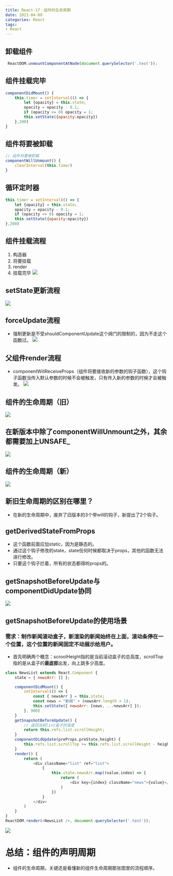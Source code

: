 ```yaml
---
title: React-17：组件的生命周期
date: 2021-04-09
categories: React
tags: 
- React
---
```

## 卸载组件
```js
 ReactDOM.unmountComponentAtNode(document.querySelector('.test'));
```
## 组件挂载完毕
```js
componentDidMount() {
    this.timer = setInterval(() => {
        let {opacity} = this.state;
        opacity = opacity - 0.1;
        if (opacity <= 0) opacity = 1;
        this.setState({opacity:opacity})
    },200)
}
```
## 组件将要被卸载
```js
// 组件将要被卸载
componentWillUnmount() {
    clearInterval(this.timer)
}
```
## 循环定时器
```js
this.timer = setInterval(() => {
    let {opacity} = this.state;
    opacity = opacity - 0.1;
    if (opacity <= 0) opacity = 1;
    this.setState({opacity:opacity})
},200)
```
## 组件挂载流程
1. 构造器
2. 将要挂载
3. render
4. 挂载完毕
![](https://img-blog.csdnimg.cn/img_convert/abc12e7762cdc1e82053cbc66a81b9dc.png)

## setState更新流程
![](https://img-blog.csdnimg.cn/img_convert/5496d2254e0a0f039c98c07182ba144b.png)

## forceUpdate流程
* 强制更新是不受shouldComponentUpdate这个阀门的限制的，因为不走这个函数过。
![](https://img-blog.csdnimg.cn/img_convert/4cbda59025680ee5d1234793ba69311a.png)

## 父组件render流程
* componentWillReceiveProps（组件将要接收新的参数的钩子函数），这个钩子函数当传入默认参数的时候不会被触发，只有传入新的参数的时候才会被触发。
![](https://img-blog.csdnimg.cn/img_convert/4ccd10e71b0e4abbffe4875af30ced86.png)

## 组件的生命周期（旧）
![](https://img-blog.csdnimg.cn/img_convert/e5f381b461e58bb972b53f7700645b91.png)

## 在新版本中除了componentWillUnmount之外，其余都需要加上UNSAFE_
![](https://img-blog.csdnimg.cn/img_convert/3b8a9fcadcbee05f440cca7a094b19b0.png)

## 组件的生命周期（新）
![](https://img-blog.csdnimg.cn/img_convert/adc9c46e04bb683ee8d4fe1d4344d865.png)

## 新旧生命周期的区别在哪里？
* 在新的生命周期中，废弃了旧版本的3个带will的钩子，新提出了2个钩子。

## getDerivedStateFromProps
* 这个函数前面应加static，因为是静态的。
* 通过这个钩子修改的state，state任何时候都取决于props，其他的函数无法进行修改。
* 只要这个钩子拦着，所有的状态都得听props的。

## getSnapshotBeforeUpdate与componentDidUpdate协同
![](https://img-blog.csdnimg.cn/img_convert/480a3f1b7385ec00653817e9c5c7c66c.png)

## getSnapshotBeforeUpdate的使用场景
### 需求：制作新闻滚动盒子，新渲染的新闻始终在上面，滚动条停在一个位置，这个位置的新闻固定不动展示给用户。
* 首先明确两个概念：scroolHeight指的是当前滚动盒子的总高度，scrollTop指的是从盒子的**最底部**出发，向上跳多少高度。

```js
class NewsList extends React.Component {
    state = { newsArr: [] };

    componentDidMount() {
        setInterval(() => {
            const { newsArr } = this.state;
            const news = "新闻" + (newsArr.length + 1);
            this.setState({ newsArr: [news, ...newsArr] });
        }, 900)
    }
    getSnapshotBeforeUpdate() {
        // 返回当前list盒子的高度
        return this.refs.list.scrollHeight;
    }
    componentDidUpdate(preProps,preState,height) {
        this.refs.list.scrollTop += this.refs.list.scrollHeight - height;
    }
    render() {
        return (
            <div className="list" ref="list">
                {
                    this.state.newsArr.map((value,index) => {
                        return (
                            <div key={index} className="news">{value}</div>
                        )
                    })
                }
            </div>
        )
    }
}
ReactDOM.render(<NewsList />, document.querySelector('.test'));
```

![](https://img-blog.csdnimg.cn/img_convert/4821594351eb411aad0372060c7f2568.gif)

# 总结：组件的声明周期
* 组件的生命周期，关键还是看懂新的组件生命周期那张图里的流程顺序。



